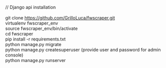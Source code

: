 // Django api installation</br></br>
git clone https://github.com/GrilloLuca/fwscraper.git</br>
virtualenv fwscraper_env</br>
source fwscraper_env/bin/activate</br>
cd fwscraper</br>
pip install -r requirements.txt</br>
python manage.py migrate</br>
python manage.py createsuperuser (provide user and password for admin console)</br>
python manage.py runserver</br>
